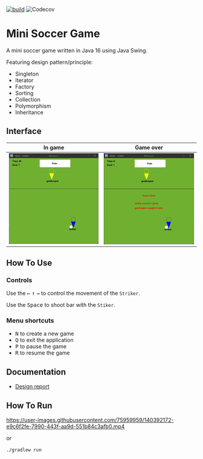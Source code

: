 [![build](https://github.com/a-mohamad/soccer-game/actions/workflows/codecov.yml/badge.svg?branch=main)](https://github.com/a-mohamad/soccer-game/actions/workflows/codecov.yml)
![Codecov](https://img.shields.io/codecov/c/gh/a-mohamad/soccer-game?token=6HWXBQ4BG7)
# Mini Soccer Game

A mini soccer game written in Java 16 using Java Swing.

Featuring design pattern/principle:

* Singleton
* Iterator
* Factory
* Sorting
* Collection
* Polymorphism
* Inheritance

## Interface
| In game    | Game over   |
| :------------: | :----------: |
| ![In game](Screenshots/in_game.png) | ![Game over](Screenshots/game_over.png) |

## How To Use

### Controls
Use the  <kbd>&#8592;</kbd> <kbd>&#8593;</kbd> <kbd>&#8594;</kbd> to control the movement of the `Striker`.

Use the <kbd>Space</kbd> to shoot bar with the `Stiker`.

### Menu shortcuts
- <kbd>N</kbd> to create a new game
- <kbd>Q</kbd> to exit the application
- <kbd>P</kbd> to pause the game
- <kbd>R</kbd> to resume the game

## Documentation
- [Design report](https://github.com/a-mohamad/soccer-game/blob/main/Documentation/report/report.pdf)

## How To Run
https://user-images.githubusercontent.com/75959959/140392172-e9c6f2fe-7990-443f-aa9d-551b84c3afb0.mp4

or 



```
./gradlew run
```


